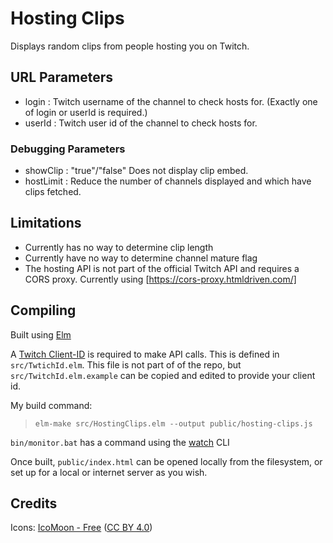 # Hosting Clips

Displays random clips from people hosting you on Twitch.

## URL Parameters

- login : Twitch username of the channel to check hosts for. (Exactly one of login or userId is required.)
- userId : Twitch user id of the channel to check hosts for.

### Debugging Parameters

- showClip : "true"/"false" Does not display clip embed.
- hostLimit : Reduce the number of channels displayed and which have clips fetched.

## Limitations

- Currently has no way to determine clip length
- Currently have no way to determine channel mature flag
- The hosting API is not part of the official Twitch API and requires a CORS proxy. Currently using [https://cors-proxy.htmldriven.com/]
## Compiling

Built using [Elm](http://elm-lang.org/)

A [Twitch Client-ID](https://dev.twitch.tv/docs/authentication#registration) is required to make API calls. This is defined in `src/TwtichId.elm`. This file is not part of of the repo, but `src/TwitchId.elm.example` can be copied and edited to provide your client id.

My build command:

> `elm-make src/HostingClips.elm --output public/hosting-clips.js`

`bin/monitor.bat` has a command using the [watch](https://www.npmjs.com/package/watch) CLI

Once built, `public/index.html` can be opened locally from the filesystem, or set up for a local or internet server as you wish.

## Credits

Icons: [IcoMoon - Free](https://icomoon.io/#icons-icomoon) ([CC BY 4.0](http://creativecommons.org/licenses/by/4.0/))
